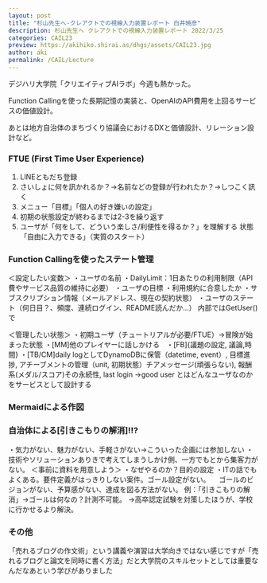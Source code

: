 ```yaml
---
layout: post
title: "杉山先生へ-クレアクトでの視線入力装置レポート 白井暁彦"
description: 杉山先生へ クレアクトでの視線入力装置レポート 2022/3/25
categories: CAIL23
preview: https://akihiko.shirai.as/dhgs/assets/CAIL23.jpg
author: aki
permalink: /CAIL/Lecture
---
```




デジハリ大学院「クリエイティブAIラボ」今週も熱かった。

Function Callingを使った長期記憶の実装と、OpenAIのAPI費用を上回るサービスの価値設計。

あとは地方自治体のまちづくり協議会におけるDXと価値設計、リレーション設計など。

### FTUE (First Time User Experience)

1. LINEともだち登録
2. さいしょに何を訊かれるか？→名前などの登録が行われたか？→しつこく訊く
3. メニュー「目標」「個人の好き嫌いの設定」
4. 初期の状態設定が終わるまでは2-3を繰り返す
5. ユーザが「何をして、どういう楽しさ/利便性を得るか？」を理解する
状態「自由に入力できる」（実質のスタート）


### Function Callingを使ったステート管理

＜設定したい変数＞
・ユーザの名前
・DailyLimit：1日あたりの利用制限（API費やサービス品質の維持に必要）
・ユーザの目標
・利用規約に合意したか
・サブスクリプション情報（メールアドレス、現在の契約状態）
・ユーザのステート（何日目？、頻度、連続ログイン、README読んだか…）
内部ではGetUser()で

＜管理したい状態＞
・初期ユーザ（チュートリアルが必要/FTUE）→冒険が始まった状態
・[MM]他のプレイヤーに話しかける　・[FB]{議題の設定, 議論,時間}
・[TB/CM]daily logとしてDynamoDBに保管（datetime, event）, 目標進捗,
アチーブメントの管理（unit, 初期状態）チアメッセージ(頑張らない), 
報酬系(メダル/スコア)その永続性, last login
→good user とはどんなユーザなのかをサービスとして設計する

### Mermaidによる作図

### 自治体による[引きこもりの解消]!!?
・気力がない、魅力がない、手軽さがない→こういった企画には参加しない
・技術やソリューションありきで考えてしまうしかけ側、一方でもとから集客力がない。
＜事前に資料を用意しよう＞
・なぜやるのか？目的の設定
・ITの話でもよくある。要件定義がはっきりしない案件。ゴール設定がない。
　ゴールのビジョンがない、予算感がない、達成を図る方法がない。
例：「引きこもりの解消」→ゴールは何なの？計測不可能。
→高卒認定試験を対策したほうが、学校に行かせるより解決。

### その他

「売れるブログの作文術」という講義や演習は大学向きではない感じですが「売れるブログと論文を同時に書く方法」だと大学院のスキルセットとしては重要なんだなあという学びがありました
